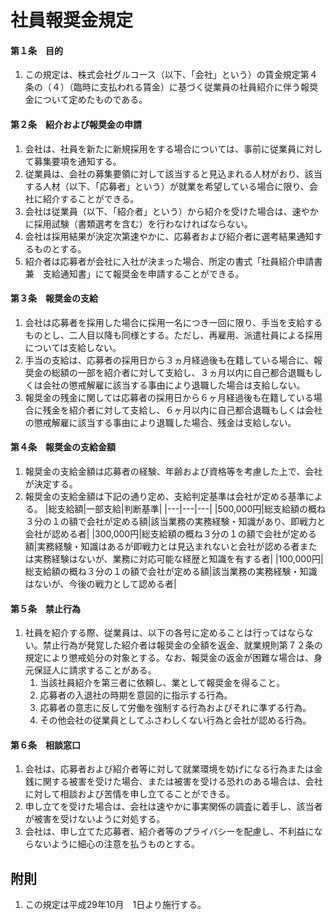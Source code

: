 # 社員報奨金規定


#### 第１条　目的
1. この規定は、株式会社グルコース（以下、「会社」という）の賃金規定第４条の（４）（臨時に支払われる賃金）に基づく従業員の社員紹介に伴う報奨金について定めたものである。

#### 第２条　紹介および報奨金の申請
1. 会社は、社員を新たに新規採用をする場合については、事前に従業員に対して募集要項を通知する。
2. 従業員は、会社の募集要領に対して該当すると見込まれる人材がおり、該当する人材（以下、「応募者」という）が就業を希望している場合に限り、会社に紹介することができる。
3. 会社は従業員（以下、「紹介者」という）から紹介を受けた場合は、速やかに採用試験（書類選考を含む）を行わなければならない。
4. 会社は採用結果が決定次第速やかに、応募者および紹介者に選考結果通知するものとする。
5. 紹介者は応募者が会社に入社が決まった場合、所定の書式「社員紹介申請書　兼　支給通知書」にて報奨金を申請することができる。

#### 第３条　報奨金の支給
1. 会社は応募者を採用した場合に採用一名につき一回に限り、手当を支給するものとし、二人目以降も同様とする。ただし、再雇用、派遣社員による採用については支給しない。
2. 手当の支給は、応募者の採用日から３ヵ月経過後も在籍している場合に、報奨金の総額の一部を紹介者に対して支給し、３ヵ月以内に自己都合退職もしくは会社の懲戒解雇に該当する事由により退職した場合は支給しない。
3. 報奨金の残金に関しては応募者の採用日から６ヶ月経過後も在籍している場合に残金を紹介者に対して支給し、６ヶ月以内に自己都合退職もしくは会社の懲戒解雇に該当する事由により退職した場合、残金は支給しない。

#### 第４条　報奨金の支給金額
1. 報奨金の支給金額は応募者の経験、年齢および資格等を考慮した上で、会社が決定する。
2. 報奨金の支給金額は下記の通り定め、支給判定基準は会社が定める基準による。
    |総支給額|一部支給|判断基準|
    |---|---|---|
    |500,000円|総支給額の概ね３分の１の額で会社が定める額|該当業務の実務経験・知識があり、即戦力と会社が認める者|
    |300,000円|総支給額の概ね３分の１の額で会社が定める額|実務経験・知識はあるが即戦力とは見込まれないと会社が認める者または実務経験はないが、業務に対応可能な経歴と知識を有する者|
    |100,000円|総支給額の概ね３分の１の額で会社が定める額|該当業務の実務経験・知識はないが、今後の戦力として認める者|

#### 第５条　禁止行為
1. 社員を紹介する際、従業員は、以下の各号に定めることは行ってはならない。禁止行為が発覚した紹介者は報奨金の全額を返金、就業規則第７２条の規定により懲戒処分の対象とする。なお、報奨金の返金が困難な場合は、身元保証人に請求することがある。
    1. 当該社員紹介を第三者に依頼し、業として報奨金を得ること。
    2. 応募者の入退社の時期を意図的に指示する行為。
    3. 応募者の意志に反して労働を強制する行為およびそれに準ずる行為。
    4. その他会社の従業員としてふさわしくない行為と会社が認める行為。

#### 第６条　相談窓口
1. 会社は、応募者および紹介者等に対して就業環境を妨げになる行為または金銭に関する被害を受けた場合、または被害を受ける恐れのある場合は、会社に対して相談および苦情を申し立てることができる。
2. 申し立てを受けた場合は、会社は速やかに事実関係の調査に着手し、該当者が被害を受けないように対処する。
3. 会社は、申し立てた応募者、紹介者等のプライバシーを配慮し、不利益にならないように細心の注意を払うものとする。


## 附則
1. この規定は平成29年10月　1日より施行する。
